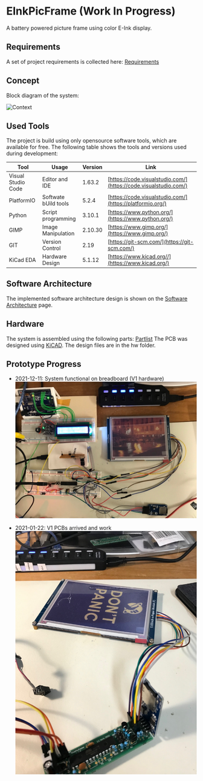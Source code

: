 # EInkPicFrame (Work In Progress)

A battery powered picture frame using color E-Ink display.

## Requirements

A set of project requirements is collected here: [Requirements](design/Requirements.md)

## Concept

Block diagram of the system:

![Context](http://www.plantuml.com/plantuml/proxy?cache=no&src=https://raw.githubusercontent.com/nhjschulz/EInkPicFrame/master/design/plantuml/SwContext.plantuml)

## Used Tools

The project is build using only opensource software tools, which are available for free. The following table shows the tools and versions used during development:

|Tool                  |   Usage                   | Version   | Link                                                           |
|----------------------|---------------------------|-----------|---------------------------------------------------------------------|
| Visual Studio Code   | Editor and IDE            | 1.63.2    | [https://code.visualstudio.com/](https://code.visualstudio.com/)   |
| PlatformIO           | Softwate bUild tools      | 5.2.4     | [https://code.visualstudio.com/](https://platformio.org/)          |
| Python               | Script programming        | 3.10.1    | [https://www.python.org/](https://www.python.org/)                 |
| GIMP                 | Image Manipulation        | 2.10.30   | [https://www.gimp.org/](https://www.gimp.org/)                     |
| GIT                  | Version Control           | 2.19      | [https://git-scm.com/](https://git-scm.com/)                       |
| KiCad EDA            | Hardware Design           | 5.1.12    | [https://www.kicad.org//](https://www.kicad.org/)                  |

## Software Architecture

The implemented software architecture design is shown on the [Software Architecture](design/SwArchitecture.md) page.
## Hardware

The system is assembled using the following parts: [Partlist](design/Parts.md)
The PCB was designed using [KiCAD](https://www.kicad.org/). The design files are in the hw folder.


## Prototype Progress

* 2021-12-11: System functional on breadboard (V1 hardware)
  ![breadboard](design/history/breadboard_v1.png)

* 2021-01-22: V1 PCBs arrived and work
  ![PCBv1](design/history/pcb_v1.png)

